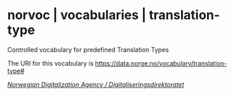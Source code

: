 # norvoc | vocabularies | translation-type

Controlled vocabulary for predefined Translation Types

The URI for this vocabulary is https://data.norge.no/vocabulary/translation-type#

[_Norwegian Digitalization Agency / Digitaliseringsdirektoratet_](https://digdir.no/)
